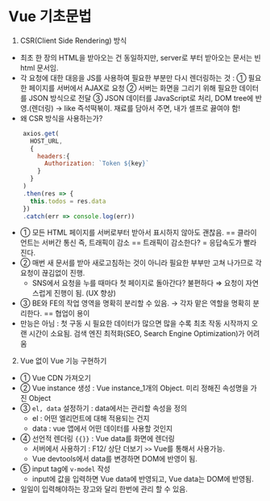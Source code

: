 <h1>Vue 기초문법</h1>

1. CSR(Client Side Rendering) 방식
- 최초 한 장의 HTML을 받아오는 건 동일하지만, server로 부터 받아오는 문서는 빈 html 문서임.
- 각 요청에 대한 대응을 JS를 사용하여 필요한 부분만 다시 렌더링하는 것 : ① 필요한 페이지를 서버에서 AJAX로 요청 ② 서버는 화면을 그리기 위해 필요한 데이터를 JSON 방식으로 전달 ③ JSON 데이터를 JavaScript로 처리,  DOM tree에 반영.(렌더링) → like 즉석떡볶이. 재료를 담아서 주면, 내가 셀프로 끓여야 함!
- 왜 CSR 방식을 사용하는가?
```javascript
    axios.get(
      HOST_URL,
      {
        headers:{
          Authorization: `Token ${key}`
        }
      }
    )
    .then(res => {
      this.todos = res.data
    })
    .catch(err => console.log(err))
```

- ① 모든 HTML 페이지를 서버로부터 받아서 표시하지 않아도 괜찮음. == 클라이언트는 서버간 통신 즉, 트래픽이 감소 == 트래픽이 감소한다? = 응답속도가 빨라진다.
- ② 매번 새 문서를 받아 새로고침하는 것이 아니라 필요한 부부만 고쳐 나가므로 각 요청이 끊김없이 진행.
    - SNS에서 요청을 누를 때마다 첫 페이지로 돌아간다? 불편하다 ⇒ 요청이 자연스럽게 진행이 됨. (UX 향상)
- ③ BE와 FE의 작업 영역을 명확히 분리할 수 있음. → 각자 맡은 역할을 명확히 분리한다. == 협업이 용이
- 만능은 아님 : 첫 구동 시 필요한 데이터가 많으면 많을 수록 최초 작동 시작까지 오랜 시간이 소요됨. 검색 엔진 최적화(SEO, Search Engine Optimization)가 어려움


2. Vue 없이 Vue 기능 구현하기
- ① Vue CDN 가져오기
- ② Vue instance 생성 : Vue instance_1개의 Object. 미리 정해진 속성명을 가진 Object
- ③ `el, data` 설정하기 : data에서는 관리할 속성을 정의
    - el : 어떤 엘리먼트에 대해 적용되는 건지
    - data : vue 앱에서 어떤 데이터를 사용할 것인지
- ④ 선언적 렌더링 `{{}}` : Vue data를 화면에 렌더링
    - 서버에서 사용하기 : F12/ 상단 더보기 `>>` Vue를 통해서 사용가능.
    - Vue devtools에서 data를 변경하면 DOM에 반영이 됨.
- ⑤ input tag에 `v-model` 작성
    - input에 값을 입력하면 Vue data에 반영되고, Vue data는 DOM에 반영됨.
- 일일이 입력해야하는 장고와 달리 한번에 관리 할 수 있음.
